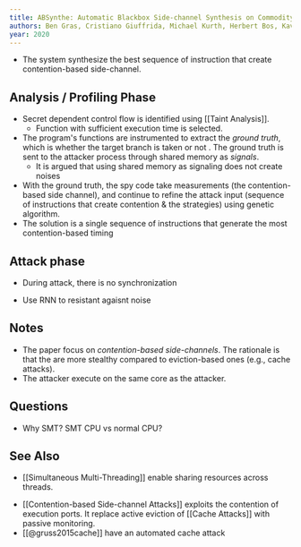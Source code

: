```yaml
---
title: ABSynthe: Automatic Blackbox Side-channel Synthesis on Commodity Microarchitectures
authors: Ben Gras, Cristiano Giuffrida, Michael Kurth, Herbert Bos, Kaveh Razavi
year: 2020
---
```


- The system synthesize the best sequence of instruction that create contention-based side-channel.
## Analysis / Profiling Phase
+ Secret dependent control flow is identified using [[Taint Analysis]].
	+ Function with sufficient execution time is selected.
+ The program's functions are instrumented to extract the *ground truth*, which is whether the target branch is taken or not . The ground truth is sent to the attacker process through shared memory as *signals*.
	+ It is argued that using shared memory as signaling does not create noises
+ With the ground truth, the spy code take measurements (the contention-based side channel), and continue to refine the attack input (sequence of instructions that create contention & the strategies) using genetic algorithm.
+  The solution is a single sequence of instructions that generate the most contention-based timing

## Attack phase
+ During attack, there is no synchronization
- Use RNN to resistant agaisnt noise
## Notes
+ The paper focus on *contention-based side-channels*. The rationale is that the are more stealthy compared to eviction-based ones (e.g., cache attacks).
+ The attacker execute on the same core as the attacker.
## Questions
+ Why SMT? SMT CPU  vs normal CPU?
## See Also
+ [[Simultaneous Multi-Threading]] enable sharing resources across threads.
- [[Contention-based Side-channel Attacks]] exploits the contention of execution ports. It replace active eviction of [[Cache Attacks]] with passive monitoring. 
- [[@gruss2015cache]] have an automated cache attack